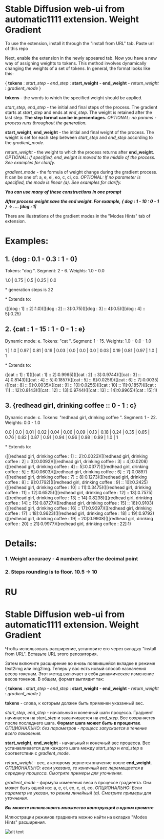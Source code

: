 # Stable Diffusion web-ui from automatic1111 extension. Weight Gradient

To use the extension, install it through the "install from URL" tab. Paste url of this repo

Next, enable the extension in the newly appeared tab. Now you have a new way of assigning weights to tokens. This method involves dynamically changing the weights of a set of tokens. In general, the format looks like this:

{ **tokens** : *start_step* - *end_step* : **start_weight** - **end_weight** - *return_weight* : *gradient_mode* }

**tokens** - the words to which the specified weight should be applied.

*start_step*, *end_step* - the initial and final steps of the process. The gradient starts at *start_step* and ends at *end_step*. The weight is retained after the last step. **The step format can be in percentages.** *OPTIONAL: no params - process runs throughout the generation.*

**start_weight**, **end_weight** - the initial and final weight of the process. The weight is set for each step between *start_step* and *end_step* according to the *gradient_mode*.

*return_weight* - the weight to which the process returns after **end_weight**. *OPTIONAL: if specified, end_weight is moved to the middle of the process. See examples for clarify.*

*gradient_mode* - the formula of weight change during the gradient process. It can be one of: a, e, ei, eo, c, ci, co.
*OPTIONAL: If no parameter is specified, the mode is linear (a). See examples for clarify.*

***You can use many of these constructions in one prompt***

***After process weight save the end weight. For example, { dog : 1 - 10 : 0 - 1 } -> .... [dog : 1]***

There are illustrations of the gradient modes in the "Modes Hints" tab of extension.


# Examples:

## 1. {dog : 0.1 - 0.3 : 1 - 0} 

Tokens: "dog ". Segment: 2 - 6.  Weights: 1.0 - 0.0

1.0 | 0.75 | 0.5 | 0.25 | 0.0

\* generation steps is 22

\* Extends to: 

([[dog : 1] :: 2]:1.0)([[dog : 2] :: 3]:0.75)([[dog : 3] :: 4]:0.5)([[dog : 4] :: 5]:0.25)

## 2. {cat : 1 - 15 : 1 - 0 - 1 : e}

Dynamic mode: e. Tokens: "cat ". Segment: 1 - 15.  Weights: 1.0 - 0.0 - 1.0

1 | 1.0 | 0.97 | 0.81 | 0.19 | 0.03 | 0.0 | 0.0 | 0.0 | 0.03 | 0.19 | 0.81 | 0.97 | 1.0 | 1

\* Extends to: 

([cat :: 1] : 1)([[cat : 1] :: 2]:0.9965)([[cat : 2] :: 3]:0.9744)([[cat : 3] :: 4]:0.8143)([[cat : 4] :: 5]:0.1857)([[cat : 5] :: 6]:0.0256)([[cat : 6] :: 7]:0.0035)([[cat : 8] :: 9]:0.0035)([[cat : 9] :: 10]:0.0256)([[cat : 10] :: 11]:0.1857)([[cat : 11] :: 12]:0.8143)([[cat : 12] :: 13]:0.9744)([[cat : 13] :: 14]:0.9965)([cat : 15]:1)

## 3. {redhead girl, drinking coffee :: 0 - 1 : c}

Dynamic mode: c. Tokens: "redhead girl, drinking coffee ". Segment: 1 - 22.  Weights: 0.0 - 1.0

0.0 | 0.0 | 0.01 | 0.02 | 0.04 | 0.06 | 0.09 | 0.13 | 0.18 | 0.24 | 0.35 | 0.65 | 0.76 | 0.82 | 0.87 | 0.91 | 0.94 | 0.96 | 0.98 | 0.99 | 1.0 | 1

\* Extends to:

([[redhead girl, drinking coffee : 1] :: 2]:0.0023)([[redhead girl, drinking coffee : 2] :: 3]:0.0092)([[redhead girl, drinking coffee : 3] :: 4]:0.0208)([[redhead girl, drinking coffee : 4] :: 5]:0.0377)([[redhead girl, drinking coffee : 5] :: 6]:0.0603)([[redhead girl, drinking coffee : 6] :: 7]:0.0897)([[redhead girl, drinking coffee : 7] :: 8]:0.1273)([[redhead girl, drinking coffee : 8] :: 9]:0.1762)([[redhead girl, drinking coffee : 9] :: 10]:0.2425)([[redhead girl, drinking coffee : 10] :: 11]:0.3475)([[redhead girl, drinking coffee : 11] :: 12]:0.6525)([[redhead girl, drinking coffee : 12] :: 13]:0.7575)([[redhead girl, drinking coffee : 13] :: 14]:0.8238)([[redhead girl, drinking coffee : 14] :: 15]:0.8727)([[redhead girl, drinking coffee : 15] :: 16]:0.9103)([[redhead girl, drinking coffee : 16] :: 17]:0.9397)([[redhead girl, drinking coffee : 17] :: 18]:0.9623)([[redhead girl, drinking coffee : 18] :: 19]:0.9792)([[redhead girl, drinking coffee : 19] :: 20]:0.9908)([[redhead girl, drinking coffee : 20] :: 21]:0.9977)([redhead girl, drinking coffee : 22]:1)

# Details:
### 1. Weight accuracy - 4 numbers after the decimal point
### 2. Steps rounding is to floor. 10.5 -> 10



# RU
# Stable Diffusion web-ui from automatic1111 extension. Weight Gradient


Чтобы использовать расширение, установите его через вкладку "install from URL". Вставьте URL этого репозитория.

Затем включите расширение во вновь появившейся вкладке в режиме text2img или img2img. Теперь у вас есть новый способ назначения весов токенам. Этот метод включает в себя динамическое изменение весов токенов. В общем, формат выглядит так:

{ **tokens** : *start_step* - *end_step* : **start_weight** - **end_weight** - *return_weight* : *gradient_mode* }

**tokens** - слова, к которым должен быть применен указанный вес.

*start_step*, *end_step* - начальный и конечный шаги процесса. Градиент начинается на *start_step* и заканчивается на *end_step*. Вес сохраняется после последнего шага. **Формат шага может быть в процентах**. *ОПЦИОНАЛЬНО: без параметров - процесс запускается в течение всего поколения.*

**start_weight**, **end_weight** - начальный и конечный вес процесса. Вес устанавливается для каждого шага между *start_step* и *end_step* в соответствии с *gradient_mode*.

*return_weight* - вес, к которому вернется значение после **end_weight**. *ОПЦИОНАЛЬНО: если указано, то конечный вес перемещается в середину процесса. Смотрите примеры для уточнения.*

*gradient_mode* - формула изменения веса в процессе градиента. Она может быть одной из:: a, e, ei, eo, c, ci, co.
*ОПЦИОНАЛЬНО: Если параметр не указан, то режим линейный (a). Смотрите примеры для уточнения.*

***Вы можете использовать множество конструкций в одном промпте***

Иллюстрации режимов градиента можно найти на вкладке "Modes Hints" расширения.

![alt text](https://github.com/DingoBite/weight_gradient/edit/master/samples/1.png)
